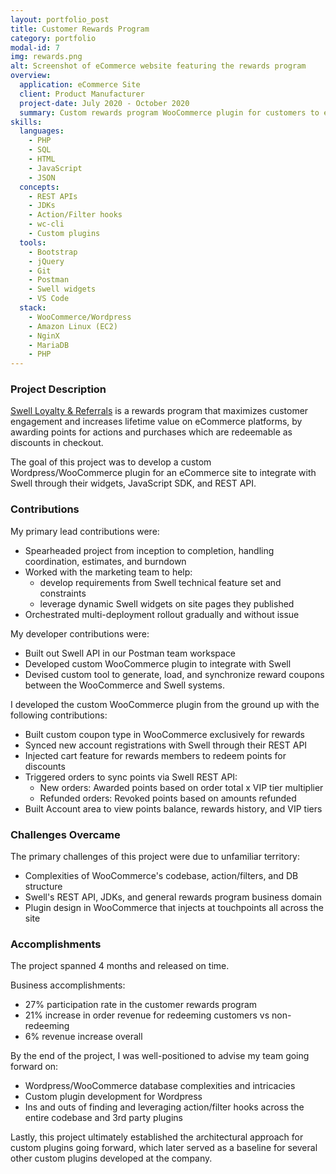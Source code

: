 ```yaml
---
layout: portfolio_post
title: Customer Rewards Program
category: portfolio
modal-id: 7
img: rewards.png
alt: Screenshot of eCommerce website featuring the rewards program
overview:
  application: eCommerce Site
  client: Product Manufacturer
  project-date: July 2020 - October 2020
  summary: Custom rewards program WooCommerce plugin for customers to earn redeemable points for discounts, and view rewards history, points balance, and VIP tiers.
skills:
  languages:
    - PHP
    - SQL
    - HTML
    - JavaScript
    - JSON
  concepts:
    - REST APIs
    - JDKs
    - Action/Filter hooks
    - wc-cli
    - Custom plugins
  tools:
    - Bootstrap
    - jQuery
    - Git
    - Postman
    - Swell widgets
    - VS Code
  stack:
    - WooCommerce/Wordpress
    - Amazon Linux (EC2)
    - NginX
    - MariaDB
    - PHP
---
```


### Project Description

[Swell Loyalty & Referrals](https://www.yotpo.com/platform/loyalty/) is a rewards program that maximizes customer engagement and increases lifetime value on eCommerce platforms, by awarding points for actions and purchases which are redeemable as discounts in checkout.

The goal of this project was to develop a custom Wordpress/WooCommerce plugin for an eCommerce site to integrate with Swell through their widgets, JavaScript SDK, and REST API.

### Contributions

My primary lead contributions were:

- Spearheaded project from inception to completion, handling coordination, estimates, and burndown
- Worked with the marketing team to help:
  - develop requirements from Swell technical feature set and constraints
  - leverage dynamic Swell widgets on site pages they published
- Orchestrated multi-deployment rollout gradually and without issue

My developer contributions were:

- Built out Swell API in our Postman team workspace
- Developed custom WooCommerce plugin to integrate with Swell
- Devised custom tool to generate, load, and synchronize reward coupons between the WooCommerce and Swell systems.

I developed the custom WooCommerce plugin from the ground up with the following contributions:

- Built custom coupon type in WooCommerce exclusively for rewards
- Synced new account registrations with Swell through their REST API
- Injected cart feature for rewards members to redeem points for discounts
- Triggered orders to sync points via Swell REST API:
  - New orders: Awarded points based on order total x VIP tier multiplier
  - Refunded orders: Revoked points based on amounts refunded
- Built Account area to view points balance, rewards history, and VIP tiers

### Challenges Overcame

The primary challenges of this project were due to unfamiliar territory:

- Complexities of WooCommerce's codebase, action/filters, and DB structure
- Swell's REST API, JDKs, and general rewards program business domain
- Plugin design in WooCommerce that injects at touchpoints all across the site

### Accomplishments

The project spanned 4 months and released on time.

Business accomplishments:

- 27% participation rate in the customer rewards program
- 21% increase in order revenue for redeeming customers vs non-redeeming
- 6% revenue increase overall

By the end of the project, I was well-positioned to advise my team going forward on:

- Wordpress/WooCommerce database complexities and intricacies
- Custom plugin development for Wordpress
- Ins and outs of finding and leveraging action/filter hooks across the entire codebase and 3rd party plugins

Lastly, this project ultimately established the architectural approach for custom plugins going forward, which later served as a baseline for several other custom plugins developed at the company.
